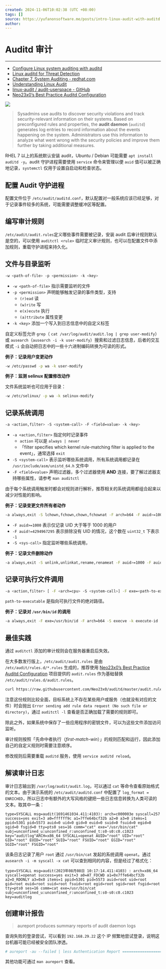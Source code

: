 ```yaml
---
created: 2024-11-06T10:02:38 (UTC +08:00)
tags: []
source: https://yufanonsoftware.me/posts/intro-linux-audit-with-auditd.html
author: 
---
```


# Auditd 审计

---
-   [Configure Linux system auditing with auditd](https://www.redhat.com/sysadmin/configure-linux-auditing-auditd)
-   [Linux auditd for Threat Detection](https://izyknows.medium.com/linux-auditd-for-threat-detection-d06c8b941505)
-   [Chapter 7. System Auditing - redhat.com](https://access.redhat.com/documentation/en-us/red_hat_enterprise_linux/7/html/security_guide/chap-system_auditing)
-   [Understanding Linux Audit](https://documentation.suse.com/sles/12-SP4/html/SLES-all/cha-audit-comp.html)
-   [linux-audit / audit-userspace - GitHub](https://github.com/linux-audit/audit-userspace/tree/master)
-   [Neo23x0’s Best Practice Auditd Configuration](https://github.com/Neo23x0/auditd)

![](Auditd%20%E5%AE%A1%E8%AE%A1/ce8c8254129760dfa3e1fc63adc4ae24.webp)

> Sysadmins use audits to discover security violations and track security-relevant information on their systems. Based on preconfigured rules and properties, the **audit daemon** (`auditd`) generates log entries to record information about the events happening on the system. Administrators use this information to analyze what went wrong with the security policies and improve them further by taking additional measures.

RHEL 7 以上的系统默认安装 audit，Ubuntu / Debian 可能需要 `apt install auditd -y`。audit 守护进程需要使用 `service` 命令来管理以便 `auid` 值可以被正确地记录，`systemctl` 仅用于设置自启动和检查状态。

## 配置 Audit 守护进程

配置文件位于 `/etc/audit/auditd.conf`，默认配置对一般系统应该已经足够，对于记录事件较多的系统，可能需要调整缓冲区等配置。

## 编写审计规则

`/etc/audit/audit.rules`定义哪些事件需要被记录，安装 audit 后审计规则默认是空的，可以使用 `auditctl <rule>` 临时定义审计规则，也可以在配置文件中添加规则，重载守护进程来持久化。

## 文件与目录监听

```sh
-w <path-of-file> -p <permission> -k <key>
```

-   `-w <path-of-file>` 指示需要监听的文件
-   `-p <permission>` 声明能够触发记录的事件类型，支持
    -   `(r)ead` 读
    -   `(w)rite` 写
    -   `e(x)ecute` 执行
    -   `(a)ttribute` 属性变更
-   `-k <key>` 添加一个写入到日志信息中的自定义标签

自定义标签允许 `grep`（ `cat /var/log/audit/audit.log | grep user-modify`）或 `ausearch`（`ausearch -i -k user-modify`）搜索和过滤日志信息，后者的交互模式 `-i` 会自动把日志中的一些十六进制编码转换为可读的形式。

**例子：记录用户变更动作**

```sh
-w /etc/passwd -p wa -k user-modify
```

**例子：监测 selinux 配置修改动作**

文件系统监听也可应用于目录：

```sh
-w /etc/selinux/ -p wa -k selinux-modify
```

## 记录系统调用

```sh
-a <action,filter> -S <system-call> -F <field=value> -k <key>
```

-   `-a <action,filter>` 指定何时记录事件
    -   `action` 可以是 `always | never`
    -   「filter specifies which kernel rule-matching filter is applied to the event」，通常选择 `exit`
-   `-S <system-call>` 表示监听哪些系统调用，所有系统调用都记录在 `/usr/include/asm/unistd_64.h` 文件中
-   `-F <field=value>` 声明过滤器，多个过滤器使用 **AND** 连接，要了解过滤器支持哪些属性，请参考 `man auditctl`

由于每个系统调用触发时都会对规则进行解析，推荐相关的系统调用都组合起来以减少对性能的影响。

**例子：记录变更文件所有者动作**

```sh
-a always,exit -S lchown,fchown,chown,fchownat -F arch=b64 -F auid>=1000 -F auid!=4294967295 key=owner-change
```

-   `-F auid>=1000` 表示仅记录 UID 大于等于 1000 的用户
-   `-F auid!=4294967295` 表示排除没有 UID 的情况，这个数在 `uint32_t` 下表示 `-1`
-   `-S <sys-call>` 指定监听哪些系统调用，

**例子：记录文件删除动作**

```sh
-a always,exit -S unlink,unlinkat,rename,renameat -F auid>=1000 -F auid!=4294967295 -k delete
```

## 记录可执行文件调用

```sh
-a <action,filter> [ -F <arch=cpu> -S <system-call>] -F exe=<path-to-executable> -k <key>
```

`path-to-executable` 是指向可执行文件的绝对路径。

**例子：记录对 `/usr/bin/id` 的调用**

```sh
-a always,exit -F exe=/usr/bin/id -F arch=b64 -S execve -k execute-id
```

## 最佳实践

通过 `auditctl` 添加的审计规则会在服务器重启后失效。

在大多数发行版上，`/etc/audit/audit.rules` 是由 `/etc/audit/rules.d/*.rules` 生成的，推荐使用 [Neo23x0’s Best Practice Auditd Configuration](https://github.com/Neo23x0/auditd) 项目提供的 `audit.rules` 作为基础替换 `/etc/audit/rules.d/audit.rules`。

```sh
curl https://raw.githubusercontent.com/Neo23x0/auditd/master/audit.rules -o /etc/audit/rules.d/audit.rules
```

注意这份规则比较全面，目标系统上不存在某些用户或服务（也就没有对应的文件）时会抛出 `Error sending add rule data request (No such file or directory)`，通过 `auditctl -l` 查看是否正确加载了需要的规则即可。

除此之外，如果系统中保存了一些应用程序的密钥文件，可以为这些文件添加访问监听。

审计规则按照「先命中者执行（_first-match-win_）」的规则匹配和运行，因此添加自己的自定义规则时需要注意顺序。

修改规则后需要重载 `auditd` 服务，使用 `service auditd reload`。

## 解读审计日志

审计日志输出到 `/var/log/audit/audit.log`，可以通过 `cat` 等命令查看原始格式的文本。由于演示系统的 `/etc/audit/auditd.conf` 中配置了 `log_format = ENRICHED`，所以日志中有额外的大写风格的键把一些日志信息转换为人类可读的文本。取其中一条：

```
type=SYSCALL msg=audit(1691461034.411:4103): arch=c000003e syscall=257 success=yes exit=3 a0=ffffff9c a1=7ffe64bcf32b a2=0 a3=0 items=1 ppid=5301 pid=5573 auid=0 uid=0 gid=0 euid=0 suid=0 fsuid=0 egid=0 sgid=0 fsgid=0 tty=pts0 ses=16 comm="cat" exe="/usr/bin/cat" subj=unconfined_u:unconfined_r:unconfined_t:s0-s0:c0.c1023 key="auditlog"ARCH=x86_64 SYSCALL=openat AUID="root" UID="root" GID="root" EUID="root" SUID="root" FSUID="root" EGID="root" SGID="root" FSGID="root"
```

该条日志记录了用户 `root` 通过 `/usr/bin/cat` 发起的系统调用 `openat`。通过 `ausearch -i -m syscall -x cat` 可以查到相同的内容，但是经过了格式化：

```
type=SYSCALL msg=audit(2023年08月08日 10:17:14.411:4103) : arch=x86_64 syscall=openat success=yes exit=3 a0=AT_FDCWD a1=0x7ffe64bcf32b a2=O_RDONLY a3=0x0 items=1 ppid=5301 pid=5573 auid=root uid=root gid=root euid=root suid=root fsuid=root egid=root sgid=root fsgid=root tty=pts0 ses=16 comm=cat exe=/usr/bin/cat subj=unconfined_u:unconfined_r:unconfined_t:s0-s0:c0.c1023 key=auditlog
```

## 创建审计报告

> aureport produces summary reports of audit daemon logs

查询失败的登录尝试，可以看到 `192.168.29.22` 这个 IP 频繁地尝试登录，说明这台机器可能已经被安全团队渗透。

```sh
# aureport -au --failed | less Authentication Report ============================================ # date time acct host term exe success event ============================================ 216. 2023年08月01日 17:49:36 root 192.168.29.22 ssh /usr/sbin/sshd no 907 217. 2023年08月01日 17:49:39 root 192.168.29.22 ssh /usr/sbin/sshd no 915 218. 2023年08月01日 17:49:41 root 192.168.29.22 ssh /usr/sbin/sshd no 923 219. 2023年08月01日 17:49:44 root 192.168.29.22 ssh /usr/sbin/sshd no 931 220. 2023年08月01日 17:49:47 root 192.168.29.22 ssh /usr/sbin/sshd no 939 221. 2023年08月01日 17:49:50 root 192.168.29.22 ssh /usr/sbin/sshd no 947
```

其他功能可通过 `man aureport` 查看。
